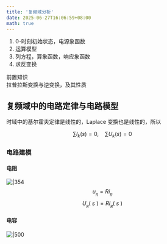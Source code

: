 ```yaml
---
title: '复频域分析'
date: 2025-06-27T16:06:59+08:00
math: true
---
```


1. 0-时刻初始状态，电源象函数
2. 运算模型
3. 列方程，算象函数，响应象函数
4. 求反变换  

前置知识  
拉普拉斯变换与逆变换，及其性质  

## 复频域中的电路定律与电路模型  

时域中的基尔霍夫定律是线性的，Laplace 变换也是线性的，所以  

$$
 \sum I_k(s)=0 ,\quad \sum U_k(s)=0
$$
### 电路建模  
#### 电阻  
![|354](https://huarenjianimg.oss-cn-nanjing.aliyuncs.com/image/20250627202738681.png)
$$ u_{_R}=Ri_{_R} \tag{a}$$
$$ U_{_R}(\:s\:)=RI_{_R}(\:s\:)\tag{b}$$
#### 电容  
![|500](https://huarenjianimg.oss-cn-nanjing.aliyuncs.com/image/20250627203101621.png)


